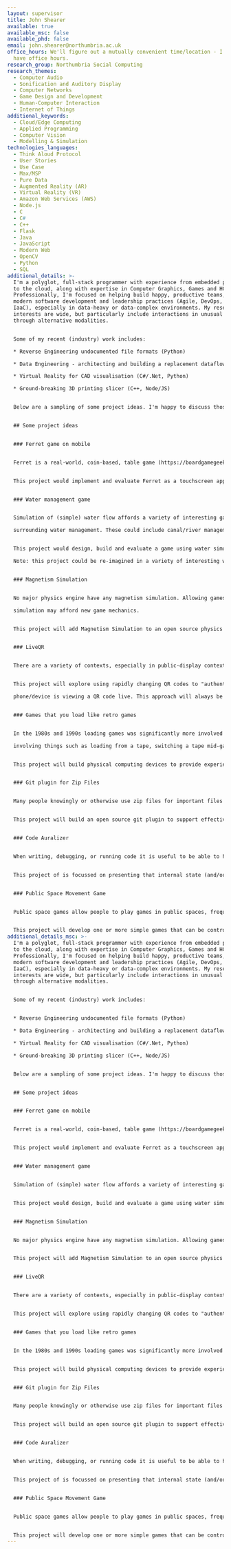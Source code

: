```yaml
---
layout: supervisor
title: John Shearer
available: true
available_msc: false
available_phd: false
email: john.shearer@northumbria.ac.uk
office_hours: We'll figure out a mutually convenient time/location - I don't
  have office hours.
research_group: Northumbria Social Computing
research_themes:
  - Computer Audio
  - Sonification and Auditory Display
  - Computer Networks
  - Game Design and Development
  - Human-Computer Interaction
  - Internet of Things
additional_keywords:
  - Cloud/Edge Computing
  - Applied Programming
  - Computer Vision
  - Modelling & Simulation
technologies_languages:
  - Think Aloud Protocol
  - User Stories
  - Use Case
  - Max/MSP
  - Pure Data
  - Augmented Reality (AR)
  - Virtual Reality (VR)
  - Amazon Web Services (AWS)
  - Node.js
  - C
  - C#
  - C++
  - Flask
  - Java
  - JavaScript
  - Modern Web
  - OpenCV
  - Python
  - SQL
additional_details: >-
  I'm a polyglot, full-stack programmer with experience from embedded processors
  to the cloud, along with expertise in Computer Graphics, Games and HCI.
  Professionally, I'm focused on helping build happy, productive teams, using
  modern software development and leadership practices (Agile, DevOps, TDD and
  IaaC), especially in data-heavy or data-complex environments. My research
  interests are wide, but particularly include interactions in unusual spaces or
  through alternative modalities.


  Some of my recent (industry) work includes:

  * Reverse Engineering undocumented file formats (Python)

  * Data Engineering - architecting and building a replacement dataflow processor (100GB+/day) (Python,AWS)

  * Virtual Reality for CAD visualisation (C#/.Net, Python)

  * Ground-breaking 3D printing slicer (C++, Node/JS)


  Below are a sampling of some project ideas. I'm happy to discuss those specific projects, or projects that you come up with that are similar. 


  ## Some project ideas


  ### Ferret game on mobile


  Ferret is a real-world, coin-based, table game (https://boardgamegeek.com/boardgame/151846/ferret). 


  This project would implement and evaluate Ferret as a touchscreen app.


  ### Water management game


  Simulation of (simple) water flow affords a variety of interesting game mechanics

  surrounding water management. These could include canal/river management, flood-related games.


  This project would design, build and evaluate a game using water simulation and associated game mechanics. There is significant scope for interesting/novel game design, but the DEVELOPMENT of the artefact is a key (majority) component - i.e. this is NOT a game design project.

  Note: this project could be re-imagined in a variety of interesting ways (e.g. lava-flow).


  ### Magnetism Simulation


  No major physics engine have any magnetism simulation. Allowing games with magnetism

  simulation may afford new game mechanics.


  This project will add Magnetism Simulation to an open source physics engine, or implement Magnetism as a stand-alone component within an experimental game.


  ### LiveQR


  There are a variety of contexts, especially in public-display contexts, where being confident that a user in actually physically located with the display is important (e.g. games, attendance system).


  This project will explore using rapidly changing QR codes to "authenticate" that a

  phone/device is viewing a QR code live. This approach will always be somewhat by-passable, but the project will include some evaluation of the "strength" of the authentication.


  ### Games that you load like retro games


  In the 1980s and 1990s loading games was significantly more involved than it is now,

  involving things such as loading from a tape, switching a tape mid-game, customization of the boot sequence (autoexec.bat).


  This project will build physical computing devices to provide experiences to modern users of the game loading (and similar) experiences of yesteryear. For example, loading a game from a (perhaps simulated) tape drive.


  ### Git plugin for Zip Files


  Many people knowingly or otherwise use zip files for important files that would benefit from being versioned/diff’ed. Specifically, most of the open document formats (e.g. .docx) are just normal zip files, with special contents.


  This project will build an open source git plugin to support effective versioning of zip files. This will most likely be through automatically extracted zip files to folder at add/commit-time, and rezipping them when appropriate.


  ### Code Auralizer


  When writing, debugging, or running code it is useful to be able to have an  understanding of the internal state of the software, and changes thereof.


  This project of is focussed on presenting that internal state (and/or changes to it) as sound. This would allow developer to have a real-time, background, non-interferring sense of the situation. For a concrete example, presently when you run a project in Visual Studio a graph of RAM usage is shown on screen. This is could be "displayed" aurally allowing a developer to hear what’s going on without needing their visual attention. This is especially relevant to Games Development and other real-time work.


  ### Public Space Movement Game


  Public space games allow people to play games in public spaces, frequently on large displays. Using standard controllers/interfaces for this can be problematic or obstructive. One type of interesting public space games are those with multiple individuals working together in a group to control a game character - either against an NPC or against another group.


  This project will develop one or more simple games that can be controlled by groups of people in public space. One example is a simple two playing racing game where the steering is controlled by Optical Flow calculations on the two halves of an image of a room (i.e. on each half of the room).
additional_details_msc: >-
  I'm a polyglot, full-stack programmer with experience from embedded processors
  to the cloud, along with expertise in Computer Graphics, Games and HCI.
  Professionally, I'm focused on helping build happy, productive teams, using
  modern software development and leadership practices (Agile, DevOps, TDD and
  IaaC), especially in data-heavy or data-complex environments. My research
  interests are wide, but particularly include interactions in unusual spaces or
  through alternative modalities.


  Some of my recent (industry) work includes:


  * Reverse Engineering undocumented file formats (Python)

  * Data Engineering - architecting and building a replacement dataflow processor (100GB+/day) (Python,AWS)

  * Virtual Reality for CAD visualisation (C#/.Net, Python)

  * Ground-breaking 3D printing slicer (C++, Node/JS)


  Below are a sampling of some project ideas. I'm happy to discuss those specific projects, or projects that you come up with that are similar.


  ## Some project ideas


  ### Ferret game on mobile


  Ferret is a real-world, coin-based, table game (https://boardgamegeek.com/boardgame/151846/ferret).


  This project would implement and evaluate Ferret as a touchscreen app.


  ### Water management game


  Simulation of (simple) water flow affords a variety of interesting game mechanics surrounding water management. These could include canal/river management, flood-related games.


  This project would design, build and evaluate a game using water simulation and associated game mechanics. There is significant scope for interesting/novel game design, but the DEVELOPMENT of the artefact is a key (majority) component - i.e. this is NOT a game design project. Note: this project could be re-imagined in a variety of interesting ways (e.g. lava-flow).


  ### Magnetism Simulation


  No major physics engine have any magnetism simulation. Allowing games with magnetism simulation may afford new game mechanics.


  This project will add Magnetism Simulation to an open source physics engine, or implement Magnetism as a stand-alone component within an experimental game.


  ### LiveQR


  There are a variety of contexts, especially in public-display contexts, where being confident that a user in actually physically located with the display is important (e.g. games, attendance system).


  This project will explore using rapidly changing QR codes to "authenticate" that a phone/device is viewing a QR code live. This approach will always be somewhat by-passable, but the project will include some evaluation of the "strength" of the authentication.


  ### Games that you load like retro games


  In the 1980s and 1990s loading games was significantly more involved than it is now, involving things such as loading from a tape, switching a tape mid-game, customization of the boot sequence (autoexec.bat).


  This project will build physical computing devices to provide experiences to modern users of the game loading (and similar) experiences of yesteryear. For example, loading a game from a (perhaps simulated) tape drive.


  ### Git plugin for Zip Files


  Many people knowingly or otherwise use zip files for important files that would benefit from being versioned/diff’ed. Specifically, most of the open document formats (e.g. .docx) are just normal zip files, with special contents.


  This project will build an open source git plugin to support effective versioning of zip files. This will most likely be through automatically extracted zip files to folder at add/commit-time, and rezipping them when appropriate.


  ### Code Auralizer


  When writing, debugging, or running code it is useful to be able to have an understanding of the internal state of the software, and changes thereof.


  This project of is focussed on presenting that internal state (and/or changes to it) as sound. This would allow developer to have a real-time, background, non-interferring sense of the situation. For a concrete example, presently when you run a project in Visual Studio a graph of RAM usage is shown on screen. This is could be "displayed" aurally allowing a developer to hear what’s going on without needing their visual attention. This is especially relevant to Games Development and other real-time work.


  ### Public Space Movement Game


  Public space games allow people to play games in public spaces, frequently on large displays. Using standard controllers/interfaces for this can be problematic or obstructive. One type of interesting public space games are those with multiple individuals working together in a group to control a game character - either against an NPC or against another group.


  This project will develop one or more simple games that can be controlled by groups of people in public space. One example is a simple two playing racing game where the steering is controlled by Optical Flow calculations on the two halves of an image of a room (i.e. on each half of the room).
---
```

